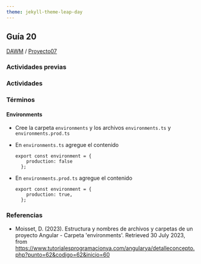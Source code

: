 ```yaml
---
theme: jekyll-theme-leap-day
---
```


## Guía 20

[DAWM](/DAWM/) / [Proyecto07](/DAWM/proyectos/2023/proyecto07)

### Actividades previas



### Actividades



### Términos

#### Environments

* Cree la carpeta `environments` y los archivos `environments.ts` y `environments.prod.ts`
* En `environments.ts` agregue el contenido

	```
	export const environment = {
	    production: false
	  };
	```

* En `environments.prod.ts` agregue el contenido

	```
	export const environment = {
	    production: true,
	  };
	```

### Referencias

* Moisset, D. (2023). Estructura y nombres de archivos y carpetas de un proyecto Angular - Carpeta 'environments'. Retrieved 30 July 2023, from https://www.tutorialesprogramacionya.com/angularya/detalleconcepto.php?punto=62&codigo=62&inicio=60
